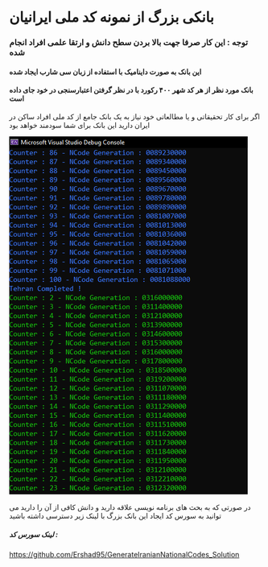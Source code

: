 #  بانکی بزرگ از نمونه کد ملی ایرانیان
### توجه : این کار صرفا جهت بالا بردن سطح دانش و ارتقا علمی افراد انجام شده 
#### این بانک به صورت داینامیک با استفاده از زبان سی شارب ایجاد شده 
#### بانک مورد نظر از هر کد شهر ۴۰۰ رکورد با در نظر گرفتن اعتبارسنجی در خود جای داده است
اگر برای کار تحقیقاتی و یا مطالعاتی خود نیاز به یک بانک جامع از کد ملی افراد ساکن در ایران دارید این بانک برای شما سودمند خواهد بود

<img src="https://raw.githubusercontent.com/Ershad95/GenerateIranianNationalCodes_Solution/master/src.png"/>


در صورتی که به بحث های برنامه نویسی علاقه دارید و دانش کافی از آن را دارید می توانید به سورس کد ایجاد این بانک بزرگ با لینک زیر دسترسی  داشته باشید

##### لینک سورس کد :
https://github.com/Ershad95/GenerateIranianNationalCodes_Solution
